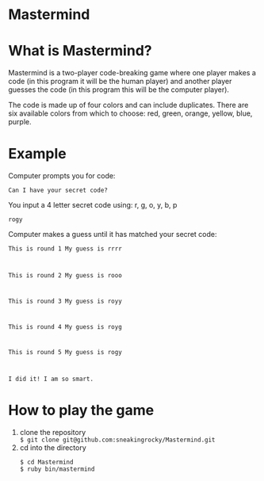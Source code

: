 Mastermind
==========

<h1>What is Mastermind?</h1>

<p>
Mastermind is a two-player code-breaking game where one player makes a code (in this program it will be the human player) and another player guesses the code (in this program this will be the computer player). 

The code is made up of four colors and can include duplicates. There are six available colors from which to choose: red, green, orange, yellow, blue, purple.</p>


<h1>Example</h1>
Computer prompts you for code:

<code>Can I have your secret code?</code>

You input a 4 letter secret code using: r, g, o, y, b, p

<code>rogy</code>


Computer makes a guess until it has matched your secret code:

<code>This is round 1
My guess is rrrr

This is round 2
My guess is rooo

This is round 3
My guess is royy

This is round 4
My guess is royg

This is round 5
My guess is rogy

I did it! I am so smart.</code>

<h1>How to play the game</h1>

<ol class="directions">
<li>clone the repository</li>
<code>$ git clone git@github.com:sneakingrocky/Mastermind.git</code>

<li>cd into the directory</li><code>
$ cd Mastermind
$ ruby bin/mastermind</code>
</li>
</ol>



